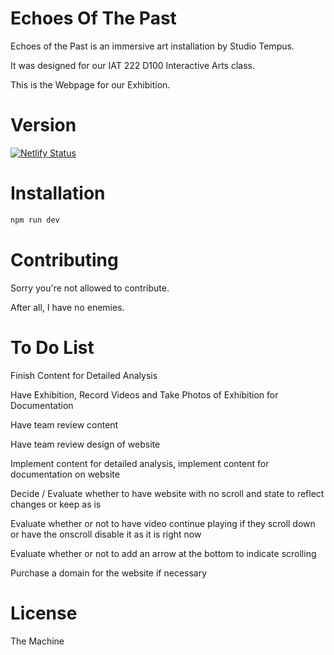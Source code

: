 # Echoes Of The Past

Echoes of the Past is an immersive art installation by Studio Tempus. 

It was designed for our IAT 222 D100 Interactive Arts class.

This is the Webpage for our Exhibition.

# Version

[![Netlify Status](https://api.netlify.com/api/v1/badges/9fce7354-2658-48b4-b976-ba2a5ee949ac/deploy-status)](https://app.netlify.com/sites/enchanting-faun-78c615/deploys)

# Installation
```javascript
npm run dev
```
# Contributing

Sorry you're not allowed to contribute.

After all, I have no enemies.

# To Do List

Finish Content for Detailed Analysis

Have Exhibition, Record Videos and Take Photos of Exhibition for Documentation

Have team review content

Have team review design of website

Implement content for detailed analysis, implement content for documentation on website

Decide / Evaluate whether to have website with no scroll and state to reflect changes or keep as is

Evaluate whether or not to have video continue playing if they scroll down or have the onscroll disable it as it is right now

Evaluate whether or not to add an arrow at the bottom to indicate scrolling

Purchase a domain for the website if necessary

# License

The Machine
